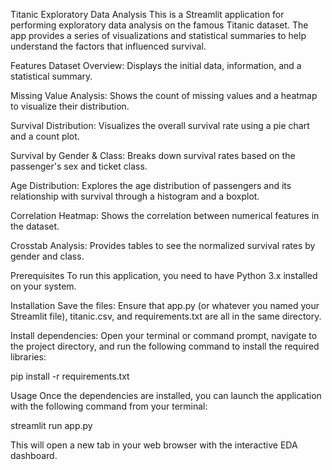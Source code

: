 Titanic Exploratory Data Analysis
This is a Streamlit application for performing exploratory data analysis on the famous Titanic dataset. The app provides a series of visualizations and statistical summaries to help understand the factors that influenced survival.

Features
Dataset Overview: Displays the initial data, information, and a statistical summary.

Missing Value Analysis: Shows the count of missing values and a heatmap to visualize their distribution.

Survival Distribution: Visualizes the overall survival rate using a pie chart and a count plot.

Survival by Gender & Class: Breaks down survival rates based on the passenger's sex and ticket class.

Age Distribution: Explores the age distribution of passengers and its relationship with survival through a histogram and a boxplot.

Correlation Heatmap: Shows the correlation between numerical features in the dataset.

Crosstab Analysis: Provides tables to see the normalized survival rates by gender and class.

Prerequisites
To run this application, you need to have Python 3.x installed on your system.

Installation
Save the files: Ensure that app.py (or whatever you named your Streamlit file), titanic.csv, and requirements.txt are all in the same directory.

Install dependencies: Open your terminal or command prompt, navigate to the project directory, and run the following command to install the required libraries:

pip install -r requirements.txt

Usage
Once the dependencies are installed, you can launch the application with the following command from your terminal:

streamlit run app.py

This will open a new tab in your web browser with the interactive EDA dashboard.